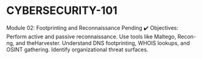 # CYBERSECURITY-101
Module 02: Footprinting and Reconnaissance
 Pending ✔️
Objectives:
Perform active and passive reconnaissance.
Use tools like Maltego, Recon-ng, and theHarvester.
Understand DNS footprinting, WHOIS lookups, and OSINT gathering.
Identify organizational threat surfaces.

